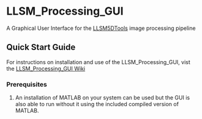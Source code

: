 # LLSM_Processing_GUI
A Graphical User Interface for the [LLSM5DTools](https://github.com/abcucberkeley/LLSM5DTools/tree/dev) image processing pipeline

## Quick Start Guide
For instructions on installation and use of the LLSM_Processing_GUI, vist the [LLSM_Processing_GUI Wiki](https://github.com/abcucberkeley/LLSM_Processing_GUI/wiki)

### Prerequisites
1. An installation of MATLAB on your system can be used but the GUI is also able to run without it using the included compiled version of MATLAB.
